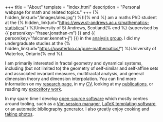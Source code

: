 +++
title = "About"
template = "index.html"
description = "Personal webpage for math and related topics."
+++
{% hidden_link(url="/images/alex.jpg") %}I{% end %} am a maths PhD student at the {% hidden_link(url="https://www.st-andrews.ac.uk/mathematics-statistics/") %}University of St Andrews, Scotland{% end %} (supervised by {{ person(key="fraser.jonathan-m") }} and {{ person(key="falconer.kenneth-j") }}) in the [analysis group](https://sta-analysis.github.io).
I did my undergraduate studies at the {% hidden_link(url="https://uwaterloo.ca/pure-mathematics/") %}University of Waterloo, Ontario{% end %}.

I am primarily interested in fractal geometry and dynamical systems, including (but not limited to) the geometry of self-similar and self-affine sets and associated invariant measures, multifractal analysis, and general dimension theory and dimension interpolation.
You can find more information on my [research page](/research/), in my [CV](/alex_rutar_cv.pdf), looking at my [publications](/publications/), or reading my [expository work](/writing/).

In my spare time I develop [open-source software](https://github.com/alexrutar) which mostly centres around tooling, such as a [Vim session manager](https://github.com/alexrutar/vs), [LaTeX templating software](https://github.com/alexrutar/tpr), or an [automatic bibliography generator](https://github.com/alexrutar/mathbib-py).
I also greatly enjoy [cooking](https://food.rutar.org) and [taking photos](https://photography.rutar.org).
